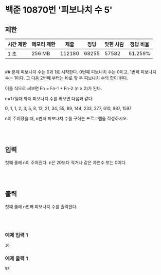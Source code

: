 # 백준 10870번 '피보나치 수 5'

## 제한
|시간 제한|메모리 제한|제출|정답|맞힌 사람|정답 비율|
|------|------|---|---|----|----|
|1 초|256 MB|112180|68255|57582|61.259%|

<br>
## 문제
피보나치 수는 0과 1로 시작한다. 0번째 피보나치 수는 0이고, 1번째 피보나치 수는 1이다. 그 다음 2번째 부터는 바로 앞 두 피보나치 수의 합이 된다.

이를 식으로 써보면 Fn = Fn-1 + Fn-2 (n ≥ 2)가 된다.

n=17일때 까지 피보나치 수를 써보면 다음과 같다.

0, 1, 1, 2, 3, 5, 8, 13, 21, 34, 55, 89, 144, 233, 377, 610, 987, 1597

n이 주어졌을 때, n번째 피보나치 수를 구하는 프로그램을 작성하시오.

<br><br>

## 입력
첫째 줄에 n이 주어진다. n은 20보다 작거나 같은 자연수 또는 0이다.

<br><br>

## 출력
첫째 줄에 n번째 피보나치 수를 출력한다.

<br><br>
### 예제 입력 1
```
10
```
### 예제 출력 1
```
55
```